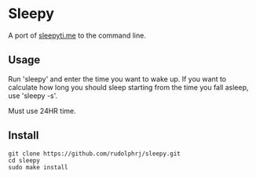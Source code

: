 # Sleepy
A port of [sleepyti.me](https://sleepopolis.com/calculators/sleep/) to the command line.

## Usage
Run 'sleepy' and enter the time you want to wake up. If you want to calculate how long you should sleep starting from the time you fall asleep, use 'sleepy -s'.

Must use 24HR time.

## Install
```
git clone https://github.com/rudolphrj/sleepy.git
cd sleepy
sudo make install
```

